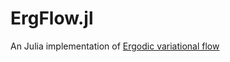 # ErgFlow.jl


An Julia implementation of [Ergodic variational flow](https://arxiv.org/pdf/2205.07475.pdf) 
